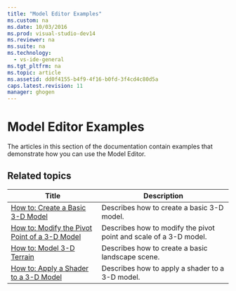 ```yaml
---
title: "Model Editor Examples"
ms.custom: na
ms.date: 10/03/2016
ms.prod: visual-studio-dev14
ms.reviewer: na
ms.suite: na
ms.technology: 
  - vs-ide-general
ms.tgt_pltfrm: na
ms.topic: article
ms.assetid: dd0f4155-b4f9-4f16-b0fd-3f4cd4c80d5a
caps.latest.revision: 11
manager: ghogen
---
```

# Model Editor Examples
The articles in this section of the documentation contain examples that demonstrate how you can use the Model Editor.  
  
## Related topics  
  
|Title|Description|  
|-----------|-----------------|  
|[How to: Create a Basic 3-D Model](../VS_IDE/How-to--Create-a-Basic-3-D-Model.md)|Describes how to create a basic 3-D model.|  
|[How to: Modify the Pivot Point of a 3-D Model](../VS_IDE/How-to--Modify-the-Pivot-Point-of-a-3-D-Model.md)|Describes how to modify the pivot point and scale of a 3-D model.|  
|[How to: Model 3-D Terrain](../VS_IDE/How-to--Model-3-D-Terrain.md)|Describes how to create a basic landscape scene.|  
|[How to: Apply a Shader to a 3-D Model](../VS_IDE/How-to--Apply-a-Shader-to-a-3-D-Model.md)|Describes how to apply a shader to a 3-D model.|